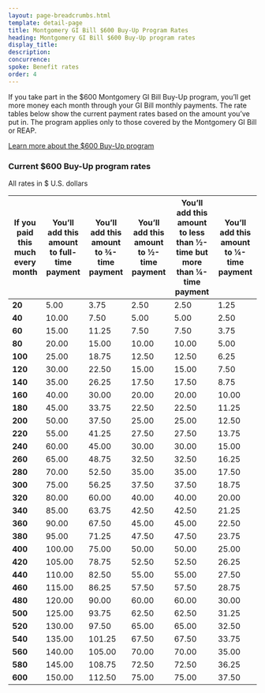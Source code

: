 ```yaml
---
layout: page-breadcrumbs.html
template: detail-page
title: Montgomery GI Bill $600 Buy-Up Program Rates
heading: Montgomery GI Bill $600 Buy-Up program rates
display_title:
description: 
concurrence: 
spoke: Benefit rates
order: 4
---
```


<div class="va-introtext">
  
If you take part in the $600 Montgomery GI Bill Buy-Up program, you’ll get more money each month through your GI Bill monthly
payments. The rate tables below show the current payment rates based on the amount you’ve put in. The program applies only to
those covered by the Montgomery GI Bill or REAP.

[Learn more about the $600 Buy-Up program](/education/about-gi-bill-benefits/montgomery-active-duty/buy-up/)

### Current $600 Buy-Up program rates
All rates in $ U.S. dollars

| **If you paid this much every month** | **You’ll add this amount to full-time payment** | **You’ll add this amount to ¾-time payment** | **You’ll add this amount to ½-time payment** | **You’ll add this amount to less than ½-time but more than ¼-time payment** | **You’ll add this amount to ¼-time payment** |
|------|------|------|------|------|------|
| **20** | 5.00 |	3.75 | 2.50 |	2.50 | 1.25 |
| **40** | 10.00 | 7.50	| 5.00 | 5.00	| 2.50 |
| **60** | 15.00 | 11.25 | 7.50	| 7.50 | 3.75 |
| **80** | 20.00	| 15.00	| 10.00	| 10.00	| 5.00 |
| **100**	| 25.00	| 18.75	| 12.50	| 12.50	| 6.25 |
| **120**	| 30.00	| 22.50	| 15.00	| 15.00	| 7.50 |
| **140**	| 35.00	| 26.25	| 17.50	| 17.50	| 8.75 |
| **160**	| 40.00	| 30.00	| 20.00	| 20.00	| 10.00 |
| **180**	| 45.00	| 33.75	| 22.50	| 22.50	| 11.25 |
| **200**	| 50.00	| 37.50	| 25.00	| 25.00	| 12.50 |
| **220**	| 55.00	| 41.25	| 27.50	| 27.50	| 13.75 |
| **240**	| 60.00	| 45.00	| 30.00	| 30.00	| 15.00 |
| **260**	| 65.00	| 48.75	| 32.50	| 32.50	| 16.25 |
| **280**	| 70.00	| 52.50	| 35.00	| 35.00	| 17.50 |
| **300**	| 75.00	| 56.25	| 37.50	| 37.50	| 18.75 |
| **320**	| 80.00	| 60.00	| 40.00	| 40.00	| 20.00 |
| **340**	| 85.00	| 63.75	| 42.50	| 42.50	| 21.25 |
| **360**	| 90.00	| 67.50	| 45.00	| 45.00	| 22.50 |
| **380**	| 95.00	| 71.25	| 47.50	| 47.50	| 23.75 |
| **400**	| 100.00 | 75.00	| 50.00	| 50.00	| 25.00 |
| **420**	| 105.00 | 78.75	| 52.50	| 52.50	| 26.25 |
| **440**	| 110.00 | 82.50	| 55.00	| 55.00	| 27.50 |
| **460**	| 115.00 | 86.25	| 57.50	| 57.50	| 28.75 |
| **480**	| 120.00 | 90.00	| 60.00	| 60.00	| 30.00 |
| **500**	| 125.00 | 93.75	| 62.50	| 62.50	| 31.25 |
| **520**	| 130.00 | 97.50	| 65.00	| 65.00	| 32.50 |
| **540**	| 135.00 | 101.25 | 67.50 | 67.50 | 33.75 |
| **560**	| 140.00 | 105.00	| 70.00	| 70.00	| 35.00 |
| **580**	| 145.00 | 108.75	| 72.50	| 72.50	| 36.25 |
| **600**	| 150.00 | 112.50	| 75.00	| 75.00	| 37.50 |
